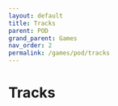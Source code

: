 ```yaml
---
layout: default
title: Tracks
parent: POD
grand_parent: Games
nav_order: 2
permalink: /games/pod/tracks
---
```


#   Tracks

